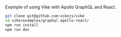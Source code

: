 Example of using Vike with Apollo GraphQL and React.

```bash
git clone git@github.com:vikejs/vike
cd vike/examples/graphql-apollo-react/
npm run install
npm run dev
```
